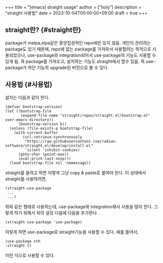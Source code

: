 +++
title = "[emacs] straight usage"
author = ["holy"]
description = "straight 사용법"
date = 2023-10-04T00:00:00+09:00
draft = true
+++

## straight란? {#straight란}

package가 melpa,elpa같은 중앙집권적인 repo에만 있지 않음. 개인이
관리하는 package도 있기 때문에, repo에 없는 package를 가져와서
사용할려는 목적으로 사용되었으나, use-package와 integration되어서
use-package의 기능도 사용할 수 있게 됨. 즉 package를 가져오고,
설치하는 기능도 straight에서 할수 있음. 즉 use-package가 하던 기능의
upgrade된 버전으로 볼 수 있다.


## 사용법 {#사용법}

설치는 다음과 같이 한다.

```emacs-lisp
(defvar bootstrap-version)
(let ((bootstrap-file
       (expand-file-name "straight/repos/straight.el/bootstrap.el" user-emacs-directory))
      (bootstrap-version 6))
  (unless (file-exists-p bootstrap-file)
    (with-current-buffer
        (url-retrieve-synchronously
         "https://raw.githubusercontent.com/radian-software/straight.el/develop/install.el"
         'silent 'inhibit-cookies)
      (goto-char (point-max))
      (eval-print-last-sexp)))
  (load bootstrap-file nil 'nomessage))

```

straight를 쓸려고 하면 이렇게 그냥 copy &amp; paste로 붙여야 한다. 이
상태에서 straight를 사용하려면,

```emacs-lisp
(straight-use-package
 ...
 ...)
```

위와 같은 형태로 사용하는데, use-package와 integration해서 사용을 많이
한다. 그렇게 하기 위해서 위의 설정 다음에 다음을 추가한다.

```emacs-lisp
(straight-use-package 'use-package)
```

이렇게 하면 use-package로 straight기능을 사용할 수 있다. 예를 들어서,

```emacs-lisp
(use-package sth
:straight t)
```

이런 식으로 사용할 수 있다.
